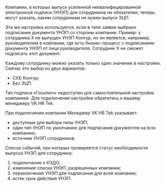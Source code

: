 Компании, в которых выпуск усиленной неквалифицированной электронной подписи (УНЭП) для сотрудников не обязателен, теперь могут указать, каким сотрудникам не нужен выпуск ЭЦП.

<warn>
Эта же настройка используется, если в типе заявке выбрано подписание документа УНЭП со стороны компании. Пример: у сотрудника Х не выпущен УНЭП Контур, но он является, например, руководителем в компании, где есть бизнес-процесс с подписанием документа УНЭП от лица руководителя. Сотрудник Х не сможет подписать этот документ.
</warn>


Каждому сотруднику можно указать только одно значение в настройке. Сейчас это выбор из двух вариантов:

- СКБ Контур;
- Без ЭЦП.

Тип подписи «Госключ» недоступен для самостоятельной настройки компанией. Для подключения настройки обратитесь к вашему менеджеру VK HR Tek.

При подключении компании Менеджер VK HR Tek указывает: 

- доступные для выбора типы УНЭП;
- один тип УНЭП по умолчанию для подписания документов на всю компанию;
- источник УНЭП сотрудников.

Список событий, при которых проверяется статус необходимости выпуска УНЭП для сотрудника:

1. подключение к КЭДО;
1. изменение списка УНЭП, разрешенных компании;
1. переключение УНЭП для подписания для всей компании;
1. истек срок действия УНЭП.
